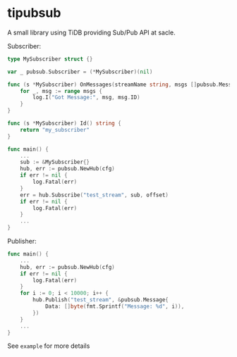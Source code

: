 # tipubsub

A small library using TiDB providing Sub/Pub API at sacle.

Subscriber:

```Go
type MySubscriber struct {}

var _ pubsub.Subscriber = (*MySubscriber)(nil)

func (s *MySubscriber) OnMessages(streamName string, msgs []pubsub.Message) {
	for _, msg := range msgs {
		log.I("Got Message:", msg, msg.ID)
	}
}

func (s *MySubscriber) Id() string {
	return "my_subscriber"
}

func main() {
    ...
	sub := &MySubscriber{}
	hub, err := pubsub.NewHub(cfg)
	if err != nil {
		log.Fatal(err)
	}
	err = hub.Subscribe("test_stream", sub, offset)
	if err != nil {
		log.Fatal(err)
	}
    ...
}

```

Publisher:

```Go
func main() {
    ...
	hub, err := pubsub.NewHub(cfg)
	if err != nil {
		log.Fatal(err)
	}
	for i := 0; i < 10000; i++ {
		hub.Publish("test_stream", &pubsub.Message{
			Data: []byte(fmt.Sprintf("Message: %d", i)),
		})
	}
    ...
}
```

See `example` for more details

